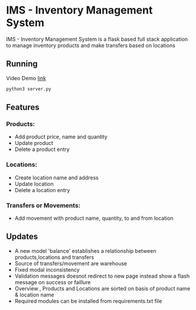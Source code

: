 # IMS - Inventory Management System

IMS - Inventory Management System is a flask based full stack application to manage inventory products and make transfers based on locations

## Running

Video Demo [link](https://www.youtube.com/watch?v=c0IiuBPqW6o&feature=youtu.be) 

```bash
python3 server.py
```

## Features

### Products:
* Add product price, name and quantity
* Update product
* Delete a product entry

### Locations:
* Create location name and address
* Update location
* Delete a location entry

### Transfers or Movements:
* Add movement with product name, quantity, to and from location


## Updates

* A new model 'balance' establishes a relationship between products,locations and transfers
* Source of transfers/movement are warehouse
* Fixed modal inconsistency
* Validation messages doesnot redirect to new page instead show a flash message on success or       faillure
* Overview , Products and Locations are sorted on basis of product name & location name
* Required modules can be installed from requirements.txt file
